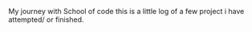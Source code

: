 My journey with School of code
this is a little log of a few project i have attempted/ or finished. 

